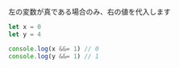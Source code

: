 <!--
label: &&=
description: 論理積代入演算子
link: https://developer.mozilla.org/ja/docs/Web/JavaScript/Reference/Operators/Logical_AND_assignment
-->

左の変数が真である場合のみ、右の値を代入します

```typescript
let x = 0
let y = 4

console.log(x &&= 1) // 0
console.log(y &&= 1) // 1
```
